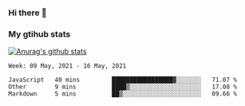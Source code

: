 ### Hi there 👋

### My gtihub stats

[![Anurag's github stats](https://github-readme-stats.vercel.app/api?username=gaozhidong)](https://github.com/gaozhidong/github-readme-stats)

<!--START_SECTION:waka-->
```text
Week: 09 May, 2021 - 16 May, 2021

JavaScript   40 mins         █████████████████▓░░░░░░░   71.07 % 
Other        9 mins          ████▒░░░░░░░░░░░░░░░░░░░░   17.08 % 
Markdown     5 mins          ██▒░░░░░░░░░░░░░░░░░░░░░░   09.66 % 
```
<!--END_SECTION:waka-->
